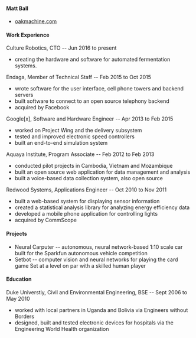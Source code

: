 #### Matt Ball

* [oakmachine.com](https://oakmachine.com)


#### Work Experience

Culture Robotics, CTO -- Jun 2016 to present

* creating the hardware and software for automated fermentation systems.

Endaga, Member of Technical Staff -- Feb 2015 to Oct 2015

* wrote software for the user interface, cell phone towers and backend servers
* built software to connect to an open source telephony backend
* acquired by Facebook

Google[x], Software and Hardware Engineer -- Apr 2013 to Feb 2015

* worked on Project Wing and the delivery subsystem
* tested and improved electronic speed controllers
* built an end-to-end simulation system

Aquaya Institute, Program Associate -- Feb 2012 to Feb 2013

* conducted pilot projects in Cambodia, Vietnam and Mozambique
* built an open source web application for data management and analysis
* built a voice-based data collection system, also open source

Redwood Systems, Applications Engineer -- Oct 2010 to Nov 2011

* built a web-based system for displaying sensor information
* created a statistical analysis library for analyzing energy efficiency data
* developed a mobile phone application for controlling lights
* acquired by CommScope


#### Projects

* Neural Carputer -- autonomous, neural network-based 1:10 scale car built for the Sparkfun autonomous vehicle competition
* Setbot -- computer vision and neural networks for playing the card game Set at a level on par with a skilled human player


#### Education
Duke Universtiy, Civil and Environmental Engineering, BSE -- Sept 2006 to May 2010

* worked with local partners in Uganda and Bolivia via Engineers without Borders
* designed, built and tested electronic devices for hospitals via the Engineering World Health organization
